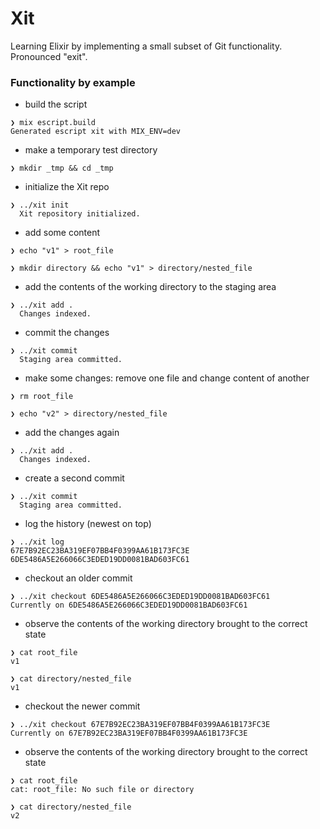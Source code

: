 # Xit

Learning Elixir by implementing a small subset of Git functionality. Pronounced "exit".

### Functionality by example

- build the script

```
❯ mix escript.build
Generated escript xit with MIX_ENV=dev
```

- make a temporary test directory

```
❯ mkdir _tmp && cd _tmp 
```

- initialize the Xit repo

```
❯ ../xit init
  Xit repository initialized.
```

- add some content

```
❯ echo "v1" > root_file

❯ mkdir directory && echo "v1" > directory/nested_file
```

- add the contents of the working directory to the staging area

```
❯ ../xit add .
  Changes indexed.
```

- commit the changes

```
❯ ../xit commit
  Staging area committed.
```

- make some changes: remove one file and change content of another

```
❯ rm root_file

❯ echo "v2" > directory/nested_file
```

- add the changes again

```
❯ ../xit add .
  Changes indexed.
```

- create a second commit

```
❯ ../xit commit
  Staging area committed.
```

- log the history (newest on top)

```
❯ ../xit log
67E7B92EC23BA319EF07BB4F0399AA61B173FC3E
6DE5486A5E266066C3EDED19DD0081BAD603FC61
```

- checkout an older commit

```
❯ ../xit checkout 6DE5486A5E266066C3EDED19DD0081BAD603FC61
Currently on 6DE5486A5E266066C3EDED19DD0081BAD603FC61
```

- observe the contents of the working directory brought to the correct state

```
❯ cat root_file
v1

❯ cat directory/nested_file
v1
```

- checkout the newer commit

```
❯ ../xit checkout 67E7B92EC23BA319EF07BB4F0399AA61B173FC3E
Currently on 67E7B92EC23BA319EF07BB4F0399AA61B173FC3E
```

- observe the contents of the working directory brought to the correct state

```
❯ cat root_file
cat: root_file: No such file or directory

❯ cat directory/nested_file
v2
```
